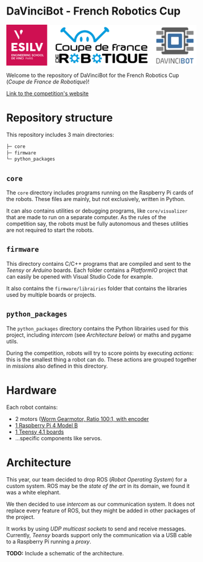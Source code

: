 # DaVinciBot - French Robotics Cup

![Logos ESILV, Coupe de France de Robotique, DaVinciBot](/images/logos_readme.png)

Welcome to the repository of DaVinciBot for the French Robotics Cup (*Coupe de France de Robotique*)!

[Link to the competition's website](https://www.coupederobotique.fr/edition-2022/le-concours/)


# Repository structure

This repository includes 3 main directories:
```bash
├─ core
├─ firmware
└─ python_packages
```

## `core`

The `core` directory includes programs running on the Raspberry Pi cards of the robots. These files are mainly, but not exclusively, written in Python.

It can also contains utilities or debugging programs, like `core/visualizer` that are made to run on a separate computer. As the rules of the competition say, the robots must be fully autonomous and theses utilities are not required to start the robots.

## `firmware`

This directory contains C/C++ programs that are compiled and sent to the *Teensy* or *Arduino* boards. Each folder contains a *PlatformIO* project that can easily be opened with Visual Studio Code for example.

It also contains the `firmware/librairies` folder that contains the libraries used by multiple boards or projects.

## `python_packages`

The `python_packages` directory contains the Python librairies used for this project, including *intercom* (see *Architecture below*) or maths and pygame utils.

During the competition, robots will try to score points by executing *actions*: this is the smallest thing a robot can do. These actions are grouped together in *missions* also defined in this directory.

# Hardware

Each robot contains:
- 2 motors ([Worm Gearmotor, Ratio 100:1, with encoder](https://www.motionco.co.uk/worm-gearmotor-ratio-100-1-encoder.html)
- [1 Raspberry Pi 4 Model B](https://www.raspberrypi.org/products/raspberry-pi-4-model-b/)
- [1 Teensy 4.1 boards](https://www.pjrc.com/store/teensy41.html)
- ...specific components like servos.

# Architecture

This year, our team decided to drop ROS (*Robot Operating System*) for a custom system. ROS may be the *state of the art* in its domain, we found it was a white elephant.

We then decided to use *intercom* as our communication system.
It does not replace every feature of ROS, but they might be added in other packages of the project.

It works by using *UDP multicast sockets* to send and receive messages. Currently, *Teensy* boards support only the communication via a USB cable to a Raspberry Pi running a *proxy*.

**TODO:** Include a schematic of the architecture.
